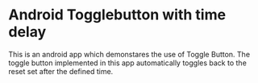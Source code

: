 # Android Togglebutton with time delay
This is an android app which demonstares the use of Toggle Button.
The toggle button implemented in this app automatically toggles back to the reset set after the defined time.
